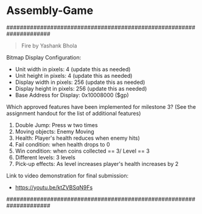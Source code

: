 # Assembly-Game

#####################################################################

> Fire by Yashank Bhola
 
 Bitmap Display Configuration:
 - Unit width in pixels: 4 (update this as needed)
 - Unit height in pixels: 4 (update this as needed)
 - Display width in pixels: 256 (update this as needed)
 - Display height in pixels: 256 (update this as needed)
 - Base Address for Display: 0x10008000 ($gp)

 Which approved features have been implemented for milestone 3?
 (See the assignment handout for the list of additional features)
 1. Double Jump:               Press w two times
 2. Moving objects:            Enemy Moving
 3. Health:                    Player's health reduces when enemy hits)
 4. Fail condition:            when health drops to 0
 5. Win condition:             when coins collected == 3/ Level == 3
 6. Different levels:          3 levels
 7. Pick-up effects:           As level increases player's health increases by 2

 Link to video demonstration for final submission:
 - https://youtu.be/ktZVBSqN9Fs

#####################################################################
